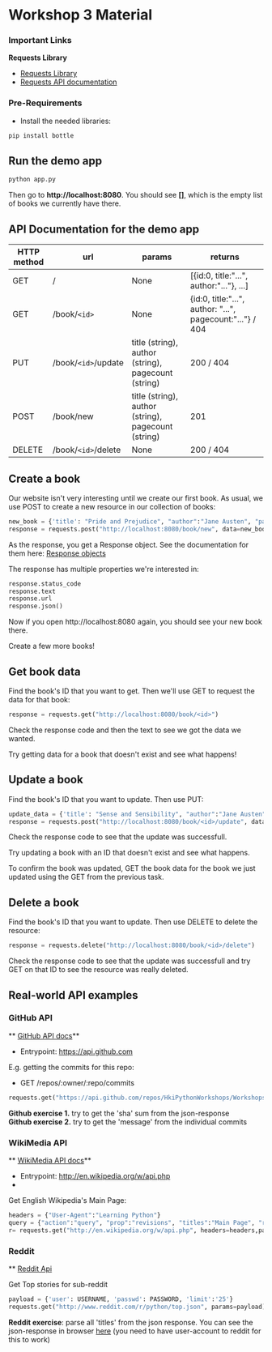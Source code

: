 # Workshop 3 Material

### Important Links

**Requests Library**

* [Requests Library](http://docs.python-requests.org/)
* [Requests API documentation](http://docs.python-requests.org/en/latest/api/)


### Pre-Requirements
* Install the needed libraries: 

```python
pip install bottle
```

## Run the demo app

```python
python app.py
```

Then go to **http://localhost:8080**. You should see **[]**, which is the empty list of books we currently have there.

## API Documentation for the demo app

HTTP method | url | params | returns
------------|-----|--------|--------
GET | / | None | [{id:0, title:"...", author:"..."}, ...]
GET | /book/`<id>` | None | {id:0, title:"...", author: "...", pagecount:"..."} / 404
PUT | /book/`<id>`/update | title (string), author (string), pagecount (string) | 200 / 404
POST | /book/new | title (string), author (string), pagecount (string) | 201
DELETE | /book/`<id>`/delete | None | 200 / 404

## Create a book

Our website isn't very interesting until we create our first book. As usual, we use POST to create a new resource in our collection of books:

```python
new_book = {'title': "Pride and Prejudice", "author":"Jane Austen", "pagecount":"400"}
response = requests.post("http://localhost:8080/book/new", data=new_book)
```

As the response, you get a Response object. See the documentation for them here: [Response objects](http://docs.python-requests.org/en/latest/api/#requests.Response)

The response has multiple properties we're interested in: 

```python
response.status_code
response.text
response.url
response.json()
```

Now if you open http://localhost:8080 again, you should see your new book there. 

Create a few more books!

## Get book data

Find the book's ID that you want to get. Then we'll use GET to request the data for that book:

```python
response = requests.get("http://localhost:8080/book/<id>")
```

Check the response code and then the text to see we got the data we wanted. 

Try getting data for a book that doesn't exist and see what happens!

## Update a book

Find the book's ID that you want to update. Then use PUT:

```python
update_data = {'title': "Sense and Sensibility", "author":"Jane Austen", "pagecount":"390"}
response = requests.post("http://localhost:8080/book/<id>/update", data=update_data)
```

Check the response code to see that the update was successfull. 

Try updating a book with an ID that doesn't exist and see what happens. 

To confirm the book was updated, GET the book data for the book we just updated using the GET from the previous task. 

## Delete a book

Find the book's ID that you want to update. Then use DELETE to delete the resource:

```python
response = requests.delete("http://localhost:8080/book/<id>/delete")
```

Check the response code to see that the update was successfull and try GET on that ID to see the resource was really deleted. 

## Real-world API examples

### GitHub API

** [GitHub API docs](https://developer.github.com/v3/)**

* Entrypoint: https://api.github.com

E.g. getting the commits for this repo:

* GET /repos/:owner/:repo/commits

```python
requests.get("https://api.github.com/repos/HkiPythonWorkshops/Workshops/commits").json()
```

**Github exercise 1.** try to get the 'sha' sum from the json-response  
**Github exercise 2.** try to get the 'message' from the individual commits  

### WikiMedia API

** [WikiMedia API docs](http://www.mediawiki.org/wiki/API:Main_page)**

* Entrypoint:   http://en.wikipedia.org/w/api.php
* 
Get English Wikipedia's Main Page: 

```python
headers = {"User-Agent":"Learning Python"}
query = {"action":"query", "prop":"revisions", "titles":"Main Page", "rvprop":"content", "format":"json"}
r= requests.get("http://en.wikipedia.org/w/api.php", headers=headers,params=query)
```

### Reddit
** [Reddit Api](http://www.reddit.com/dev/api)

Get Top stories for sub-reddit

```python
payload = {'user': USERNAME, 'passwd': PASSWORD, 'limit':'25'}
requests.get("http://www.reddit.com/r/python/top.json", params=payload).json()
```

**Reddit exercise**:  parse all 'titles' from the json response. You can see the json-response in browser [here](http://www.reddit.com/r/python/top.json) (you need to have user-account to reddit for this to work)
